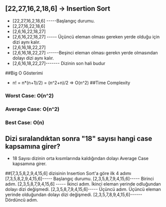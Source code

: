 ## [22,27,16,2,18,6] -> Insertion Sort
- [22,27,16,2,18,6] -----Başlangıç durumu.
- [2,27,16,22,18,6]
- [2,6,16,22,18,27]
- [2,6,16,22,18,27] ----- Üçüncü eleman olması gereken yerde olduğu için dizi aynı kalır.
- [2,6,16,18,22,27]
- [2,6,16,18,22,27] ------Beşinci eleman olması gerekn yerde olmasından dolayı dizi aynı kalır.
- [2,6,16,18,22,27]------- Dizinin son hali budur

##Big O Gösterimi
- n! = n*(n+1)/2) = (n^2+n)/2 => O(n^2)
##Time Complexity
### Worst Case:  O(n^2)
### Average Case: O(n^2)
### Best Case: O(n)

## Dizi sıralandıktan sonra "18" sayısı hangi case kapsamına girer?
- 18 Sayısı dizinin orta kısımlarında kaldığından dolayı Average Case kapsamına girer.

##[7,3,5,8,2,9,4,15,6] dizisinin Insertion Sort'a göre ilk 4 adımı
[7,3,5,8,2,9,4,15,6]----- Başlangıç durumu.
[2,3,5,8,7,9,4,15,6]----- Birinci adım.
[2,3,5,8,7,9,4,15,6] ----- İkinci adım. İkinci eleman yerinde odluğundan dolayı dizi değişmedi.
[2,3,5,8,7,9,4,15,6]----- Üçüncü adım. Üçüncü eleman yerinde olduğundan dolayı dizi değişmedi.
[2,3,5,7,8,9,4,15,6]------ Dördüncü adım.
 



